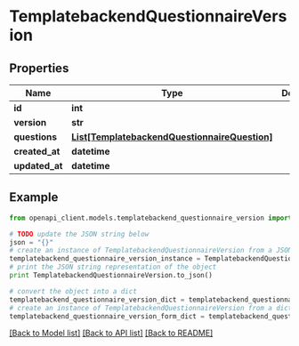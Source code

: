 # TemplatebackendQuestionnaireVersion


## Properties

Name | Type | Description | Notes
------------ | ------------- | ------------- | -------------
**id** | **int** |  | [optional] 
**version** | **str** |  | [optional] 
**questions** | [**List[TemplatebackendQuestionnaireQuestion]**](TemplatebackendQuestionnaireQuestion.md) |  | [optional] 
**created_at** | **datetime** |  | [optional] 
**updated_at** | **datetime** |  | [optional] 

## Example

```python
from openapi_client.models.templatebackend_questionnaire_version import TemplatebackendQuestionnaireVersion

# TODO update the JSON string below
json = "{}"
# create an instance of TemplatebackendQuestionnaireVersion from a JSON string
templatebackend_questionnaire_version_instance = TemplatebackendQuestionnaireVersion.from_json(json)
# print the JSON string representation of the object
print TemplatebackendQuestionnaireVersion.to_json()

# convert the object into a dict
templatebackend_questionnaire_version_dict = templatebackend_questionnaire_version_instance.to_dict()
# create an instance of TemplatebackendQuestionnaireVersion from a dict
templatebackend_questionnaire_version_form_dict = templatebackend_questionnaire_version.from_dict(templatebackend_questionnaire_version_dict)
```
[[Back to Model list]](../README.md#documentation-for-models) [[Back to API list]](../README.md#documentation-for-api-endpoints) [[Back to README]](../README.md)


